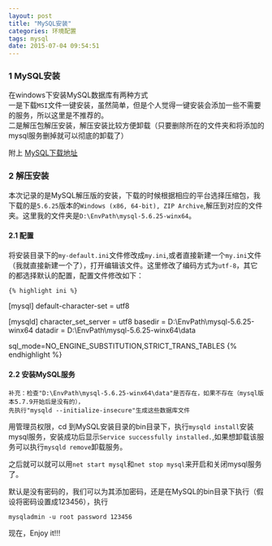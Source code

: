 ```yaml
---
layout: post
title: "MySQL安装"
categories: 环境配置
tags: mysql
date: 2015-07-04 09:54:51
---
```


### 1 MySQL安装

在windows下安装MySQL数据库有两种方式  
一是下载`MSI`文件一键安装，虽然简单，但是个人觉得一键安装会添加一些不需要的服务，所以这里是不推荐的。  
二是解压包解压安装，解压安装比较方便卸载（只要删除所在的文件夹和将添加的mysql服务删掉就可以彻底的卸载了）

附上 [MySQL下载地址](http://dev.mysql.com/downloads/mysql/)  

<!-- more -->

### 2 解压安装

本次记录的是MySQL解压版的安装，下载的时候根据相应的平台选择压缩包，我下载的是`5.6.25`版本的`Windows (x86, 64-bit), ZIP Archive`,解压到对应的文件夹。这里我的文件夹是`D:\EnvPath\mysql-5.6.25-winx64`。

#### 2.1 配置

将安装目录下的`my-default.ini`文件修改成`my.ini`,或者直接新建一个`my.ini`文件（我就直接新建一个了），打开编辑该文件。这里修改了编码方式为`utf-8`，其它的都选择默认的配置，配置文件修改如下：

	{% highlight ini %}
[mysql]
default-character-set = utf8
	
[mysqld]
character_set_server = utf8
basedir = D:\EnvPath\mysql-5.6.25-winx64
datadir = D:\EnvPath\mysql-5.6.25-winx64\data
	
sql_mode=NO_ENGINE_SUBSTITUTION,STRICT_TRANS_TABLES 
	{% endhighlight %}

#### 2.2 安装MySQL服务

	补充：检查"D:\EnvPath\mysql-5.6.25-winx64\data"是否存在，如果不存在（mysql版本5.7.9开始后是没有的），
	先执行"mysqld --initialize-insecure"生成这些数据库文件

用管理员权限，cd 到MySQL安装目录的bin目录下，执行`mysqld install`安装mysql服务，安装成功后显示`Service successfully installed.`,如果想卸载该服务可以执行`mysqld remove`卸载服务。  

之后就可以就可以用`net start mysql`和`net stop mysql`来开启和关闭mysql服务了。

默认是没有密码的，我们可以为其添加密码，还是在MySQL的bin目录下执行（假设将密码设置成123456），执行

	mysqladmin -u root password 123456

现在，Enjoy it!!!